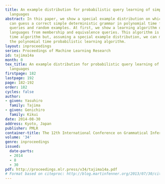 ```yaml
---
title: An example distribution for probabilistic query learning of simple deterministic
  languages
abstract: In this paper, we show a special example distribution on which the learner
  can guess a correct simple deterministic grammar in polynomial time from membership
  queries and random examples. At first, we show a learning algorithm of simple deterministic
  languages from membership and equivalence queries. This algorithm is not a polynomial
  time algorithm but, assuming a special example distribution, we can modify it to
  the polynomial time probabilistic learning algorithm.
layout: inproceedings
series: Proceedings of Machine Learning Research
id: tajima14a
month: 0
tex_title: An example distribution for probabilistic query learning of simple deterministic
  languages
firstpage: 182
lastpage: 192
page: 182-192
order: 182
cycles: false
author:
- given: Yasuhiro
  family: Tajima
- given: Genichiro
  family: Kikui
date: 2014-08-30
address: Kyoto, Japan
publisher: PMLR
container-title: The 12th International Conference on Grammatical Inference
volume: '34'
genre: inproceedings
issued:
  date-parts:
  - 2014
  - 8
  - 30
pdf: http://proceedings.mlr.press/v34/tajima14a.pdf
# Format based on citeproc: http://blog.martinfenner.org/2013/07/30/citeproc-yaml-for-bibliographies/
---
```

